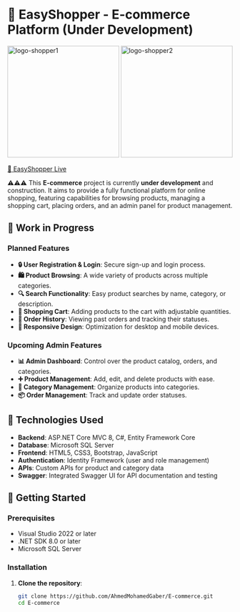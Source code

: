 # 🚧 EasyShopper - E-commerce Platform (Under Development)

<p align="left">
  <img src="https://github.com/user-attachments/assets/b8b82e7b-f09d-49e5-b576-73a0e9995db9" alt="logo-shopper1" width="250"/>
  <img src="https://github.com/user-attachments/assets/b171ea81-4fb1-4f7e-9e60-c95e7bde8a6a" alt="logo-shopper2" width="250"/>
</p>

[🔗 EasyShopper Live](https://easyshopper.runasp.net/)

⚠️⚠️⚠️ This **E-commerce** project is currently **under development** and construction. It aims to provide a fully functional platform for online shopping, featuring capabilities for browsing products, managing a shopping cart, placing orders, and an admin panel for product management.

## 🚧 Work in Progress

### Planned Features
- **🔒 User Registration & Login**: Secure sign-up and login process.
- **🛍️ Product Browsing**: A wide variety of products across multiple categories.
- **🔍 Search Functionality**: Easy product searches by name, category, or description.
- **🛒 Shopping Cart**: Adding products to the cart with adjustable quantities.
- **📜 Order History**: Viewing past orders and tracking their statuses.
- **📱 Responsive Design**: Optimization for desktop and mobile devices.

### Upcoming Admin Features
- **📊 Admin Dashboard**: Control over the product catalog, orders, and categories.
- **➕ Product Management**: Add, edit, and delete products with ease.
- **📁 Category Management**: Organize products into categories.
- **📦 Order Management**: Track and update order statuses.

## 🔧 Technologies Used
- **Backend**: ASP.NET Core MVC 8, C#, Entity Framework Core
- **Database**: Microsoft SQL Server
- **Frontend**: HTML5, CSS3, Bootstrap, JavaScript
- **Authentication**: Identity Framework (user and role management)
- **APIs**: Custom APIs for product and category data
- **Swagger**: Integrated Swagger UI for API documentation and testing

## 🚀 Getting Started

### Prerequisites
- Visual Studio 2022 or later
- .NET SDK 8.0 or later
- Microsoft SQL Server

### Installation

1. **Clone the repository**:
   ```bash
   git clone https://github.com/AhmedMohamedGaber/E-commerce.git
   cd E-commerce
